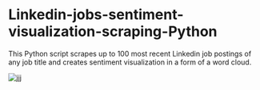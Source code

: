 # Linkedin-jobs-sentiment-visualization-scraping-Python
This Python script scrapes up to 100 most recent Linkedin job postings of any job title and creates sentiment visualization in a form of a word cloud.

![jjj](png/linkedin-dataanalyst.png)
